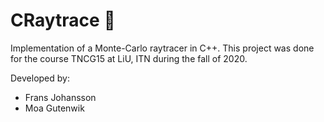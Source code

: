 # CRaytrace 🔭
Implementation of a Monte-Carlo raytracer in C++. This project was done for the course TNCG15 at LiU, ITN during the fall of 2020.

Developed by:
- Frans Johansson
- Moa Gutenwik

